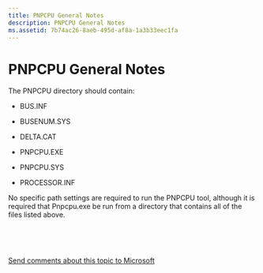 ```yaml
---
title: PNPCPU General Notes
description: PNPCPU General Notes
ms.assetid: 7b74ac26-8aeb-495d-af8a-1a3b33eec1fa
---
```


# PNPCPU General Notes


The PNPCPU directory should contain:

-   BUS.INF

-   BUSENUM.SYS

-   DELTA.CAT

-   PNPCPU.EXE

-   PNPCPU.SYS

-   PROCESSOR.INF

No specific path settings are required to run the PNPCPU tool, although it is required that Pnpcpu.exe be run from a directory that contains all of the files listed above.

 

 

[Send comments about this topic to Microsoft](mailto:wsddocfb@microsoft.com?subject=Documentation%20feedback%20[devtest\devtest]:%20PNPCPU%20General%20Notes%20%20RELEASE:%20%2811/17/2016%29&body=%0A%0APRIVACY%20STATEMENT%0A%0AWe%20use%20your%20feedback%20to%20improve%20the%20documentation.%20We%20don't%20use%20your%20email%20address%20for%20any%20other%20purpose,%20and%20we'll%20remove%20your%20email%20address%20from%20our%20system%20after%20the%20issue%20that%20you're%20reporting%20is%20fixed.%20While%20we're%20working%20to%20fix%20this%20issue,%20we%20might%20send%20you%20an%20email%20message%20to%20ask%20for%20more%20info.%20Later,%20we%20might%20also%20send%20you%20an%20email%20message%20to%20let%20you%20know%20that%20we've%20addressed%20your%20feedback.%0A%0AFor%20more%20info%20about%20Microsoft's%20privacy%20policy,%20see%20http://privacy.microsoft.com/default.aspx. "Send comments about this topic to Microsoft")




